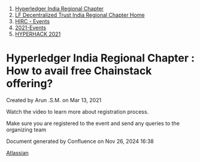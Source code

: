 1. [Hyperledger India Regional Chapter](index.html)
2. [LF Decentralized Trust India Regional Chapter Home](LF-Decentralized-Trust-India-Regional-Chapter-Home_19169282.html)
3. [HIRC - Events](HIRC---Events_19169346.html)
4. [2021-Events](2021-Events_19169651.html)
5. [HYPERHACK 2021](HYPERHACK-2021_19169656.html)

# Hyperledger India Regional Chapter : How to avail free Chainstack offering?

Created by Arun .S.M. on Mar 13, 2021

Watch the video to learn more about registration process.

Make sure you are registered to the event and send any queries to the organizing team

Document generated by Confluence on Nov 26, 2024 16:38

[Atlassian](http://www.atlassian.com/)
